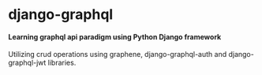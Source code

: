 # django-graphql

#### Learning graphql api paradigm using Python Django framework

Utilizing crud operations using graphene, django-graphql-auth and django-graphql-jwt libraries.
